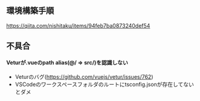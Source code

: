 ## 環境構築手順

https://qiita.com/nishitaku/items/94feb7ba0873240def54


## 不具合

#### Veturが.vueのpath alias(@/ => src/)を認識しない

- Veturのバグ(https://github.com/vuejs/vetur/issues/762)
- VSCodeのワークスペースフォルダのルートにtsconfig.jsonが存在してないとダメ

